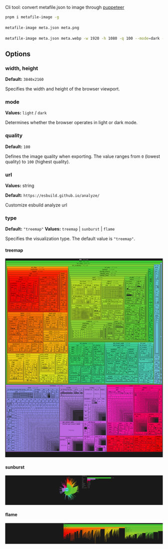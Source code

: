 Cli tool: convert metafile.json to image through
[puppeteer](https://github.com/puppeteer/puppeteer)

```bash
pnpm i metafile-image -g

metafile-image meta.json meta.png

metafile-image meta.json meta.webp -w 1920 -h 1080 -q 100 --mode=dark --type=sunburst
```

## Options

### width, height

**Default:** `3840x2160`

Specifies the width and height of the browser viewport.

### mode

**Values:** `light` / `dark`

Determines whether the browser operates in light or dark mode.

### quality

**Default:** `100`

Defines the image quality when exporting. The value ranges from `0` (lowest
quality) to `100` (highest quality).

### url

**Values:** string

**Default:** `https://esbuild.github.io/analyze/`

Customize esbuild analyze url


### type

**Default:** `"treemap"` **Values:** `treemap` | `sunburst` | `flame`

Specifies the visualization type. The default value is `"treemap"`.

#### treemap

![treemap](assets/meta.treemap.webp)

#### sunburst

![sunburst](assets/meta.sunburst.webp)

#### flame

![flame](assets/meta.flame.webp)
